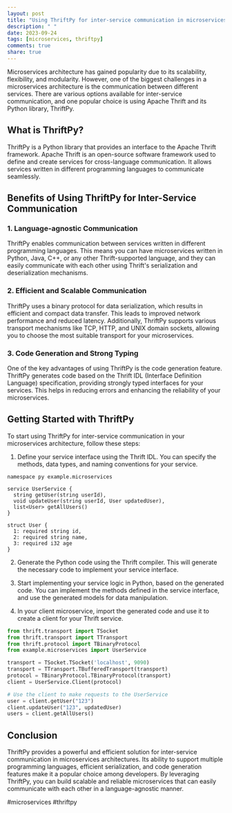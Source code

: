 ```yaml
---
layout: post
title: "Using ThriftPy for inter-service communication in microservices"
description: " "
date: 2023-09-24
tags: [microservices, thriftpy]
comments: true
share: true
---
```


Microservices architecture has gained popularity due to its scalability, flexibility, and modularity. However, one of the biggest challenges in a microservices architecture is the communication between different services. There are various options available for inter-service communication, and one popular choice is using Apache Thrift and its Python library, ThriftPy.

## What is ThriftPy?

ThriftPy is a Python library that provides an interface to the Apache Thrift framework. Apache Thrift is an open-source software framework used to define and create services for cross-language communication. It allows services written in different programming languages to communicate seamlessly.

## Benefits of Using ThriftPy for Inter-Service Communication

### 1. Language-agnostic Communication

ThriftPy enables communication between services written in different programming languages. This means you can have microservices written in Python, Java, C++, or any other Thrift-supported language, and they can easily communicate with each other using Thrift's serialization and deserialization mechanisms.

### 2. Efficient and Scalable Communication

ThriftPy uses a binary protocol for data serialization, which results in efficient and compact data transfer. This leads to improved network performance and reduced latency. Additionally, ThriftPy supports various transport mechanisms like TCP, HTTP, and UNIX domain sockets, allowing you to choose the most suitable transport for your microservices.

### 3. Code Generation and Strong Typing

One of the key advantages of using ThriftPy is the code generation feature. ThriftPy generates code based on the Thrift IDL (Interface Definition Language) specification, providing strongly typed interfaces for your services. This helps in reducing errors and enhancing the reliability of your microservices.

## Getting Started with ThriftPy

To start using ThriftPy for inter-service communication in your microservices architecture, follow these steps:

1. Define your service interface using the Thrift IDL. You can specify the methods, data types, and naming conventions for your service.

```thrift
namespace py example.microservices

service UserService {
  string getUser(string userId),
  void updateUser(string userId, User updatedUser),
  list<User> getAllUsers()
}

struct User {
  1: required string id,
  2: required string name,
  3: required i32 age
}
```

2. Generate the Python code using the Thrift compiler. This will generate the necessary code to implement your service interface.

3. Start implementing your service logic in Python, based on the generated code. You can implement the methods defined in the service interface, and use the generated models for data manipulation.

4. In your client microservice, import the generated code and use it to create a client for your Thrift service.

```python
from thrift.transport import TSocket
from thrift.transport import TTransport
from thrift.protocol import TBinaryProtocol
from example.microservices import UserService

transport = TSocket.TSocket('localhost', 9090)
transport = TTransport.TBufferedTransport(transport)
protocol = TBinaryProtocol.TBinaryProtocol(transport)
client = UserService.Client(protocol)

# Use the client to make requests to the UserService
user = client.getUser("123")
client.updateUser("123", updatedUser)
users = client.getAllUsers()
```

## Conclusion

ThriftPy provides a powerful and efficient solution for inter-service communication in microservices architectures. Its ability to support multiple programming languages, efficient serialization, and code generation features make it a popular choice among developers. By leveraging ThriftPy, you can build scalable and reliable microservices that can easily communicate with each other in a language-agnostic manner.

\#microservices #thriftpy